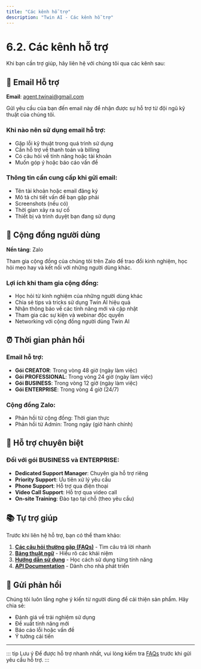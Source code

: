 ```yaml
---
title: "Các kênh hỗ trợ"
description: "Twin AI - Các kênh hỗ trợ"
---
```


# 6.2. Các kênh hỗ trợ

Khi bạn cần trợ giúp, hãy liên hệ với chúng tôi qua các kênh sau:

## 📧 Email Hỗ trợ

**Email**: [agent.twinai@gmail.com](mailto:agent.twinai@gmail.com)

Gửi yêu cầu của bạn đến email này để nhận được sự hỗ trợ từ đội ngũ kỹ thuật của chúng tôi.

### Khi nào nên sử dụng email hỗ trợ:
- Gặp lỗi kỹ thuật trong quá trình sử dụng
- Cần hỗ trợ về thanh toán và billing
- Có câu hỏi về tính năng hoặc tài khoản
- Muốn góp ý hoặc báo cáo vấn đề

### Thông tin cần cung cấp khi gửi email:
- Tên tài khoản hoặc email đăng ký
- Mô tả chi tiết vấn đề bạn gặp phải
- Screenshots (nếu có)
- Thời gian xảy ra sự cố
- Thiết bị và trình duyệt bạn đang sử dụng

## 💬 Cộng đồng người dùng

**Nền tảng**: Zalo

Tham gia cộng đồng của chúng tôi trên Zalo để trao đổi kinh nghiệm, học hỏi mẹo hay và kết nối với những người dùng khác.

### Lợi ích khi tham gia cộng đồng:
- Học hỏi từ kinh nghiệm của những người dùng khác
- Chia sẻ tips và tricks sử dụng Twin AI hiệu quả
- Nhận thông báo về các tính năng mới và cập nhật
- Tham gia các sự kiện và webinar độc quyền
- Networking với cộng đồng người dùng Twin AI

## ⏰ Thời gian phản hồi

### Email hỗ trợ:
- **Gói CREATOR**: Trong vòng 48 giờ (ngày làm việc)
- **Gói PROFESSIONAL**: Trong vòng 24 giờ (ngày làm việc)
- **Gói BUSINESS**: Trong vòng 12 giờ (ngày làm việc)
- **Gói ENTERPRISE**: Trong vòng 4 giờ (24/7)

### Cộng đồng Zalo:
- Phản hồi từ cộng đồng: Thời gian thực
- Phản hồi từ Admin: Trong ngày (giờ hành chính)

## 🔧 Hỗ trợ chuyên biệt

### Đối với gói BUSINESS và ENTERPRISE:
- **Dedicated Support Manager**: Chuyên gia hỗ trợ riêng
- **Priority Support**: Ưu tiên xử lý yêu cầu
- **Phone Support**: Hỗ trợ qua điện thoại
- **Video Call Support**: Hỗ trợ qua video call
- **On-site Training**: Đào tạo tại chỗ (theo yêu cầu)

## 📚 Tự trợ giúp

Trước khi liên hệ hỗ trợ, bạn có thể tham khảo:

1. **[Các câu hỏi thường gặp (FAQs)](/support/faqs)** - Tìm câu trả lời nhanh
2. **[Bảng thuật ngữ](/support/glossary)** - Hiểu rõ các khái niệm
3. **[Hướng dẫn sử dụng](/basics/)** - Học cách sử dụng từng tính năng
4. **[API Documentation](/api/)** - Dành cho nhà phát triển

## 🌟 Gửi phản hồi

Chúng tôi luôn lắng nghe ý kiến từ người dùng để cải thiện sản phẩm. Hãy chia sẻ:

- Đánh giá về trải nghiệm sử dụng
- Đề xuất tính năng mới
- Báo cáo lỗi hoặc vấn đề
- Ý tưởng cải tiến

---

::: tip Lưu ý
Để được hỗ trợ nhanh nhất, vui lòng kiểm tra [FAQs](/support/faqs) trước khi gửi yêu cầu hỗ trợ.
:::

